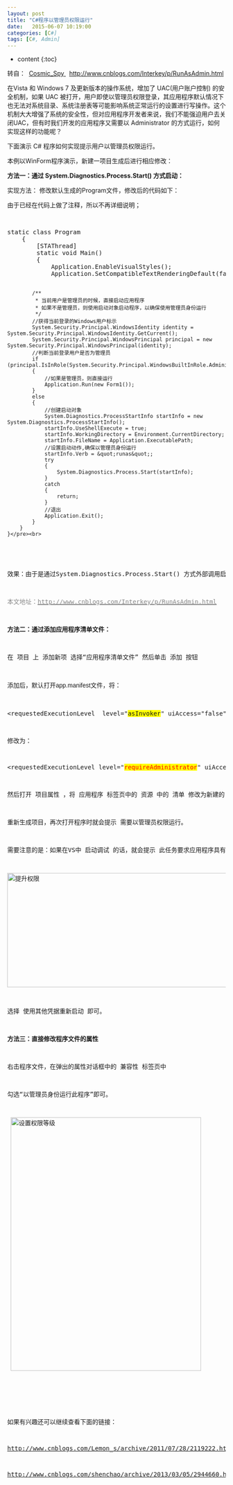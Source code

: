 ```yaml
---
layout: post
title: "C#程序以管理员权限运行"
date:   2015-06-07 10:19:00 
categories: [C#]
tags: [C#, Admin]
---
```


* content
{:toc}

转自： &nbsp;<a target="_blank" href="http://www.cnblogs.com/Interkey/p/RunAsAdmin.html">Cosmic_Spy&nbsp;</a>&nbsp;&nbsp;<a target="_blank" href="http://www.cnblogs.com/Interkey/p/RunAsAdmin.html">http://www.cnblogs.com/Interkey/p/RunAsAdmin.html</a></p>
<p>在Vista 和 Windows 7 及更新版本的操作系统，增加了 UAC(用户账户控制) 的安全机制，如果 UAC 被打开，用户即使以管理员权限登录，其应用程序默认情况下也无法对系统目录、系统注册表等可能影响系统正常运行的设置进行写操作。这个机制大大增强了系统的安全性，但对应用程序开发者来说，我们不能强迫用户去关闭UAC，但有时我们开发的应用程序又需要以 Administrator 的方式运行，如何实现这样的功能呢？</p>

<p>下面演示 C# 程序如何实现提示用户以管理员权限运行。</p>
<p>本例以WinForm程序演示，新建一项目生成后进行相应修改：</p>
<p><strong>方法一：通过 System.Diagnostics.Process.Start() 方式启动：</strong></p>
<p>实现方法： 修改默认生成的Program文件，修改后的代码如下：</p>
<p>由于已经在代码上做了注释，所以不再详细说明；</p>
<p><br>
</p>
<p><pre name="code" class="csharp">static class Program
    {
        [STAThread]
        static void Main()
        {            
            Application.EnableVisualStyles();
            Application.SetCompatibleTextRenderingDefault(false);

            /**
             * 当前用户是管理员的时候，直接启动应用程序
             * 如果不是管理员，则使用启动对象启动程序，以确保使用管理员身份运行
             */
            //获得当前登录的Windows用户标示
            System.Security.Principal.WindowsIdentity identity = System.Security.Principal.WindowsIdentity.GetCurrent();
            System.Security.Principal.WindowsPrincipal principal = new System.Security.Principal.WindowsPrincipal(identity);
            //判断当前登录用户是否为管理员
            if (principal.IsInRole(System.Security.Principal.WindowsBuiltInRole.Administrator))
            {
                //如果是管理员，则直接运行
                Application.Run(new Form1());
            }
            else
            {
                //创建启动对象
                System.Diagnostics.ProcessStartInfo startInfo = new System.Diagnostics.ProcessStartInfo();
                startInfo.UseShellExecute = true;
                startInfo.WorkingDirectory = Environment.CurrentDirectory;
                startInfo.FileName = Application.ExecutablePath;
                //设置启动动作,确保以管理员身份运行
                startInfo.Verb = &quot;runas&quot;;
                try
                {
                    System.Diagnostics.Process.Start(startInfo);
                }
                catch
                {
                    return;
                }
                //退出
                Application.Exit();
            }
        }
    }</pre><br>
</p>
<p>效果：由于是通过System.Diagnostics.Process.Start() 方式外部调用启动，所以直接通过VS运行时，是不会提示VS也需要管理员权限，只有程序本身需要管理员权限，与生成应用程序的程序不同。这点是和方法二实现的主要不同之处。</p>
<p><span style="color:rgb(136,136,136)">本文地址：<a target="_blank" href="http://www.cnblogs.com/Interkey/p/RunAsAdmin.html"><span style="color:rgb(136,136,136)">http://www.cnblogs.com/Interkey/p/RunAsAdmin.html</span></a></span></p>
<p><strong>方法二：通过添加应用程序清单文件：</strong></p>
<p>在 项目 上 添加新项 选择“应用程序清单文件” 然后单击 添加 按钮</p>
<p>添加后，默认打开<span style="font-family:Verdana,Arial,Helvetica,sans-serif; font-size:14px; line-height:25px; text-indent:28px">app.manifest文件，</span>将：</p>
<p>&lt;requestedExecutionLevel&nbsp; level=&quot;<span style="background-color:yellow">asInvoker</span>&quot; uiAccess=&quot;false&quot; /&gt;</p>
<p>修改为：</p>
<p>&lt;requestedExecutionLevel level=&quot;<span style="color:red; background-color:yellow">requireAdministrator</span>&quot; uiAccess=&quot;false&quot; /&gt;</p>
<p>然后打开 项目属性 ，将 应用程序 标签页中的 资源 中的 清单 修改为新建的 app.manifest。</p>
<p>重新生成项目，再次打开程序时就会提示 需要以管理员权限运行。</p>
<p>需要注意的是：如果在VS中 启动调试 的话，就会提示 此任务要求应用程序具有提升的权限。如下图：</p>
<p><img width="525" height="264" title="提升权限" alt="提升权限" src="http://images.cnblogs.com/cnblogs_com/Interkey/497307/o_04.png"></p>
<p>选择 使用其他凭据重新启动 即可。</p>
<p><strong>方法三：直接修改程序文件的属性</strong></p>
<p>右击程序文件，在弹出的属性对话框中的 兼容性 标签页中</p>
<p>勾选“以管理员身份运行此程序”即可。</p>
<p>&nbsp;<img width="439" height="585" title="设置权限等级" alt="设置权限等级" src="http://images.cnblogs.com/cnblogs_com/Interkey/497307/o_05.png"></p>
<p>&nbsp;</p>
<p>如果有兴趣还可以继续查看下面的链接：</p>
<p><a target="_blank" href="http://www.cnblogs.com/Lemon_s/archive/2011/07/28/2119222.html">http://www.cnblogs.com/Lemon_s/archive/2011/07/28/2119222.html</a></p>
<p><a target="_blank" href="http://www.cnblogs.com/shenchao/archive/2013/03/05/2944660.html">http://www.cnblogs.com/shenchao/archive/2013/03/05/2944660.html</a></p>
<br>
</div>

